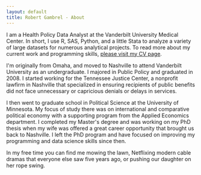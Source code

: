 ```yaml
---
layout: default
title: Robert Gambrel - About
---
```

I am a Health Policy Data Analyst at the Vanderbilt University Medical Center. In short, I use R, SAS, Python, and a little Stata to analyze a variety of large datasets for numerous analytical projects. To read more about my current work and programming skills, [please visit my CV page](/cv).

I\'m originally from Omaha, and moved to Nashville to attend Vanderbilt University as an undergraduate. I majored in Public Policy and graduated in 2008. I started working for the Tennessee Justice Center, a nonprofit lawfirm in Nashville that specialized in ensuring recipients of public benefits did not face unnecessary or capricious denials or delays in services.

I then went to graduate school in Political Science at the University of Minnesota. My focus of study there was on international and comparative political economy with a supporting program from the Applied Economics department. I completed my Master\'s degree and was working on my PhD thesis when my wife was offered a great career opportunity that brought us back to Nashville. I left the PhD program and have focused on improving my programming and data science skills since then.

In my free time you can find me mowing the lawn, Netflixing modern cable dramas that everyone else saw five years ago, or pushing our daughter on her rope swing.